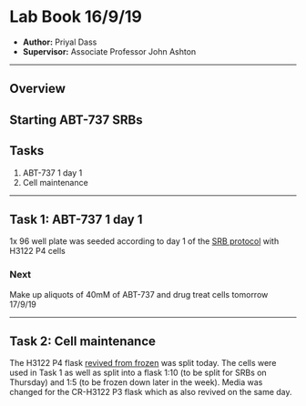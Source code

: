 # Lab Book 16/9/19
- **Author:** Priyal Dass
- **Supervisor:** Associate Professor John Ashton
------------------------------------------------------------------
## Overview

Starting ABT-737 SRBs
------------------------------------------------------------------
## Tasks

1. ABT-737 1 day 1
2. Cell maintenance

------------------------------------------------------------------
## Task 1: ABT-737 1 day 1

1x 96 well plate was seeded according to day 1 of the [SRB protocol](../Protocols/SRB_Cytotoxicity_assay.md) with H3122 P4 cells

### Next
Make up aliquots of 40mM of ABT-737 and drug treat cells tomorrow 17/9/19

------------------------------------------------------------------
## Task 2: Cell maintenance

The H3122 P4 flask [revived from frozen](../Daily_lab_book/19-09-09.md) was split today. The cells were used in Task 1 as well as split into a flask 1:10 (to be split for SRBs on Thursday) and 1:5 (to be frozen down later in the week). Media was changed for the CR-H3122 P3 flask which as also revived on the same day.
